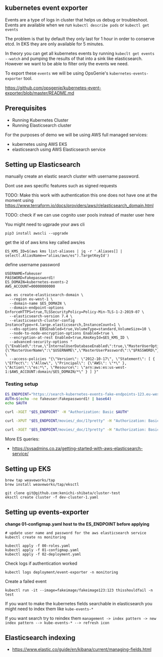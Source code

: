 kubernetes event exporter
-----

Events are a type of logs in cluster that helps us debug or troubleshoot. Events are available when we run `kubectl describe pods` or `kubectl get events`

The problem is that by default they only last for 1 hour in order to conserve etcd. In EKS they are only available for 5 minutes.

In theory you can get all kubernetes events by running `kubeclt get events --watch` and pumping the results of that into a sink like elasticsearch. However we want to be able to filter only the events we need.

To export these `events` we will be using OpsGenie's `kubernetes-events-exporter` tool.

https://github.com/opsgenie/kubernetes-event-exporter/blob/master/README.md

Prerequisites
--------
* Running Kubernetes Cluster
* Running Elasticsearch cluster

For the purposes of demo we will be using AWS full managed services:

* kubernetes using AWS EKS
* elasticsearch using AWS Elasticsearch service

Setting up Elasticsearch
----------
manually create an elastic search cluster with username password.

Dont use aws specific features such as signed requests


TODO: Make this work with authentication this one does not have one at the moment
using https://www.terraform.io/docs/providers/aws/r/elasticsearch_domain.html

TODO: check if we can use cognito user pools instead of master user here

You might need to ugprade your aws cli

```
pip3 install awscli --upgrade
```

get the id of aws kms key called aws/es
```
ES_KMS_ID=$(aws kms list-aliases | jq -r '.Aliases[] | select(.AliasName=="alias/aws/es").TargetKeyId')
```

define username password
```
USERNAME=fakeuser
PASSWORD=Fakepassword1!
ES_DOMAIN=kubernetes-events-2
AWS_ACCOUNT=00000000000

```

```
aws es create-elasticsearch-domain \
  --region eu-west-1 \
  --domain-name $ES_DOMAIN \
  --domain-endpoint-options EnforceHTTPS=true,TLSSecurityPolicy=Policy-Min-TLS-1-2-2019-07 \
  --elasticsearch-version 7.4 \
  --elasticsearch-cluster-config InstanceType=r4.large.elasticsearch,InstanceCount=1 \
  --ebs-options EBSEnabled=true,VolumeType=standard,VolumeSize=10 \
  --node-to-node-encryption-options Enabled=true \
  --encryption-at-rest Enabled=true,KmsKeyId=$ES_KMS_ID \
  --advanced-security-options "{\"Enabled\":true,\"InternalUserDatabaseEnabled\":true,\"MasterUserOptions\": {\"MasterUserName\":\"$USERNAME\",\"MasterUserPassword\":\"$PASSWORD\"}}" \
  --access-policies "{\"Version\": \"2012-10-17\", \"Statement\": [ { \"Effect\": \"Allow\", \"Principal\": {\"AWS\": \"*\" }, \"Action\":\"es:*\", \"Resource\": \"arn:aws:es:us-west-1:$AWS_ACCOUNT:domain/$ES_DOMAIN/*\" } ] }"
```

### Testing setup

```bash
ES_ENDPOINT="https://search-kubernetes-events-fake-endpoints-123.eu-west-1.es.amazonaws.com"
AUTH=$(echo -ne fakeuser:Fakepassword1! | base64)
echo $AUTH

curl -XGET "$ES_ENDPOINT" -H "Authorization: Basic $AUTH"

curl -XPUT "$ES_ENDPOINT/movies/_doc/1?pretty" -H "Authorization: Basic $AUTH" -H 'Content-Type: application/json' -d '{ "title": "John Carter" }'

curl -XGET "$ES_ENDPOINT/movies/_doc/1?pretty" -H "Authorization: Basic $AUTH"
```

More ES queries:
* https://sysadmins.co.za/getting-started-with-aws-elasticsearch-service/

Setting up EKS
---------
```
brew tap weaveworks/tap
brew install weaveworks/tap/eksctl

git clone git@github.com:kenichi-shibata/cluster-test
eksctl create cluster -f dev-cluster-1.yaml
```

Setting up events-exporter
-----------

**change 01-configmap.yaml host to the ES_ENDPOINT before applying**

```
# update user name and password for the aws elasticsearch service
kubectl create ns monitoring

kubectl apply -f 00-roles.yaml
kubectl apply -f 01-configmap.yaml
kubectl apply -f 02-deployment.yaml
```

Check logs if authentication worked
```
kubectl logs deployment/event-exporter -n monitoring
```

Create a failed event
```
kubectl run -it --image=fakeimage/fakeimage123:123 thisshouldfail -n test
```

If you want to make the kubernetes fields searchable in elasticsearch you might need to index them like `kube-events-*`

If you want search try to reindex them `management -> index pattern -> new index pattern --> kube-events-* --> refresh icon`

Elasticsearch indexing
-------
* https://www.elastic.co/guide/en/kibana/current/managing-fields.html


